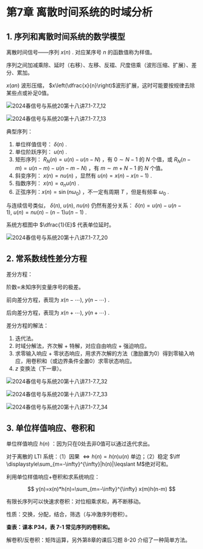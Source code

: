 # 第7章 离散时间系统的时域分析

## 1. 序列和离散时间系统的数学模型

离散时间信号——序列 $x(n)$ . 对应某序号 $n$​ 的函数值称为样值。

序列之间加减乘除、延时（右移）、左移、反褶、尺度倍乘（波形压缩、扩展）、差分、累加。

$x(an)$ 波形压缩， $x\left(\dfrac{x}{n}\right)$​ 波形扩展，这时可能要按规律去除某些点或补足0值。

![2024春信号与系统20第十八讲7.1-7.7_12](https://cdn.jsdelivr.net/gh/DerrickMarcus/picgo_image/images/ch7_img1.png)

![2024春信号与系统20第十八讲7.1-7.7_13](https://cdn.jsdelivr.net/gh/DerrickMarcus/picgo_image/images/ch7_img2.png)

典型序列：

1. 单位样值信号： $\delta(n)$ .
2. 单位阶跃序列： $u(n)$ .
3. 矩形序列： $R_N(n)=u(n)-u(n-N)$ ，有 $0 \sim N-1$ 的 $N$ 个值，或 $R_N(n-m)=u(n-m)-u(n-m-N)$ ，有 $m \sim m+N-1$ 的 $N$ 个值。
4. 斜变序列： $x(n)=nu(n)$ ，显然有 $u(n)=x(n)-x(n-1)$ .
5. 指数序列： $x(n)=a_n u(n)$ . ​
6. 正弦序列：$x(n)=\sin(n\omega_0)$ ，不一定有周期 $T$ ，但是有频率 $\omega_0$ .

与连续信号类似， $\delta(n),\ u(n),\ nu(n)$ 仍然有差分关系： $\delta(n)=u(n)-u(n-1),\ u(n)=nu(n)-(n-1)u(n-1)$ .

系统方框图中 $\dfrac{1}{E}$ 代表单位延时。

![2024春信号与系统20第十八讲7.1-7.7_20](https://cdn.jsdelivr.net/gh/DerrickMarcus/picgo_image/images/ch7_img3.png)

## 2. 常系数线性差分方程

差分方程：

阶数=未知序列变量序号的极差。

前向差分方程，表现为 $x(n-\cdots),\ y(n-\cdots)$ .

后向差分方程，表现为 $x(n+\cdots),\ y(n+\cdots)$ .

差分方程的解法：

1. 迭代法。
2. 时域分解法，齐次解 + 特解，对应自由响应 + 强迫响应。
3. 求零输入响应 + 零状态响应，用求齐次解的方法（激励置为0）得到零输入响应，用卷积和（或边界条件全置0）求零状态响应。
4. $z$ 变换法（下一章）。

![2024春信号与系统20第十八讲7.1-7.7_32](https://cdn.jsdelivr.net/gh/DerrickMarcus/picgo_image/images/ch7_img4.png)

![2024春信号与系统20第十八讲7.1-7.7_33](https://cdn.jsdelivr.net/gh/DerrickMarcus/picgo_image/images/ch7_img5.png)

![2024春信号与系统20第十八讲7.1-7.7_34](https://cdn.jsdelivr.net/gh/DerrickMarcus/picgo_image/images/ch7_img6.png)

## 3. 单位样值响应、卷积和

单位样值响应 $h(n)$ ：因为只在0处去非0值可以通过迭代求出。

对于离散的 LTI 系统：（1）因果 $\iff h(n)=h(n)u(n)$ 单边；（2）稳定 $\iff \displaystyle\sum_{m=-\infty}^{\infty}|h(n)|\leqslant M$​ 绝对可和。

利用单位样值响应+卷积和求系统响应：

$$
y(n)=x(n)*h(n)=\sum_{m=-\infty}^{\infty} x(m)h(n-m)
$$

有限长序列可以快速求卷积：对位相乘求和，再不断移动。

性质：交换，分配，结合，筛选（与冲激序列卷积）。

**查表：课本 P34，表 7-1 常见序列的卷积和。**

解卷积/反卷积：矩阵运算，另外第8章的课后习题 8-20 介绍了一种简单方法。
